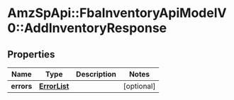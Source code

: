 # AmzSpApi::FbaInventoryApiModelV0::AddInventoryResponse

## Properties
Name | Type | Description | Notes
------------ | ------------- | ------------- | -------------
**errors** | [**ErrorList**](ErrorList.md) |  | [optional] 

